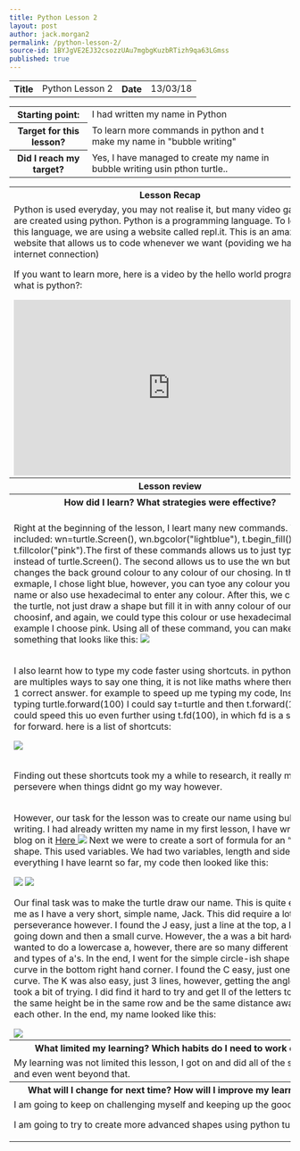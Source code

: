 ```yaml
---
title: Python Lesson 2
layout: post
author: jack.morgan2
permalink: /python-lesson-2/
source-id: 1BYJgVE2EJ32csozzUAu7mgbgKuzbRTizh9qa63LGmss
published: true
---
```

<table>
  <tr>
    <th class="lb">Title</th>
    <td>Python Lesson 2</td>
    <th class="lb">Date</th>
    <td>13/03/18</td>
  </tr>
</table>


<table>
  <tr>
    <th class="lb">Starting point:</th>
    <td>I had written my name in Python</td>
  </tr>
  <tr>
    <th class="lb">Target for this lesson?</th>
    <td>To learn more commands in python and t make my name in "bubble writing"</td>
  </tr>
  <tr>
    <th class="lb">Did I reach my target? 
</th>
    <td>Yes, I have managed to create my name in bubble writing usin pthon turtle..</td>
  </tr>
</table>


<table>
  <tr>
    <th class="lb">Lesson Recap</th>
  </tr>
  <tr>
    <td>Python is used everyday, you may not realise it, but many video games are created using python. Python is a programming language. To learn this language, we are using a website called repl.it. This is an amazing website that allows us to code whenever we want (poviding we have internet connection)

If you want to learn more, here is a video by the hello world program on what is python?:


<iframe width="560" height="315" src="https://www.youtube.com/embed/aXKVOLwpDg8" frameborder="0" allow="autoplay; encrypted-media" allowfullscreen></iframe>
</td>
  </tr>
  <tr>
    <th class="lb">Lesson review</th>
  </tr>
  <tr>
    <th class="lb">How did I learn? What strategies were effective? </th>
  </tr>
  <tr>
    <td><br>Right at the beginning of the lesson, I leart many new commands. These included: wn=turtle.Screen(), wn.bgcolor("lightblue"), t.begin_fill(), t.fillcolor("pink").The first of these commands allows us to just type wn instead of turtle.Screen(). The second allows us to use the wn but also changes the back ground colour to any colour of our chosing. In thhis exmaple, I chose light blue, however, you can tyoe any colour you want by name or also use hexadecimal to enter any colour. After this, we can make the turtle, not just draw a shape but fill it in with anny colour of our choosinf, and again, we could type this colour or use hexadecimal. In this example I choose pink. Using all of these command, you can make something that looks like this:
<img src="https://github.com/jackm245/jackm245.github.io/blob/master/images/1triangle.PNG?raw=true">



<br>I also learnt how to type my code faster using shortcuts. in python, there are multiples ways to say one thing, it is not like maths where there is only 1 correct answer. for example to speed up me typing my code, Instead of typing turtle.forward(100) I could say t=turtle and then t.forward(100).I could speed this uo even further using t.fd(100), in which fd is a shortcut for forward. here is a list of shortcuts:


<img src="https://github.com/jackm245/jackm245.github.io/blob/master/images/2triangle.PNG?raw=true">


<br>Finding out these shortcuts took my a while to research, it really made me persevere when things didnt go my way however.

<br>However, our task for the lesson was to create our name using bubble writing. I had already written my name in my first lesson, I have written a blog on it  <a href="https://jackm245.github.io/python-lesson-1/"> Here </a>
<img src="https://github.com/jackm245/jackm245.github.io/blob/master/images/3tri%2Csqu%2Cpen.PNG?raw=true">
Next we were to create a sort of formula for an “n” sides shape. This used variables. We had two variables, length and sides. Using everything I have learnt so far, my code then looked like this:

<img src="https://github.com/jackm245/jackm245.github.io/blob/master/images/4nsided.PNG?raw=true">
<img src="https://github.com/jackm245/jackm245.github.io/blob/master/images/6nsided.PNG?raw=true">



Our final task was to make the turtle draw our name. This is quite easy for me as I have a very short, simple name, Jack. This did require a lot of perseverance however. I found the J easy, just a line at the top, a line going down and then a small curve. However, the a was a bit harder. I wanted to do a lowercase a, however, there are so many different fonts and types of a's. In the end, I went for the simple circle-ish shape with a curve in the bottom right hand corner. I found the C easy, just one big curve. The K was also easy, just 3 lines, however, getting the angles right took a bit of trying. I did find it hard to try and get ll of the letters to have the same height be in the same row and be the same distance away from each other. In the end, my name looked like this: 

<img src="https://github.com/jackm245/jackm245.github.io/blob/master/images/6name.PNG?raw=true">





</td>
  </tr>
  <tr>
    <th class="lb">What limited my learning? Which habits do I need to work on? </th>
  </tr>
  <tr>
    <td>My learning was not limited this lesson, I got on and did all of the set work, and even went beyond that.</td>
  </tr>
  <tr>
    <th class="lb">What will I change for next time? How will I improve my learning?</th>
  </tr>
  <tr>
    <td>I am going to keep on challenging myself and keeping up the good work. 

I am going to try to create more advanced shapes using python turtle.</td>
  </tr>
</table>


